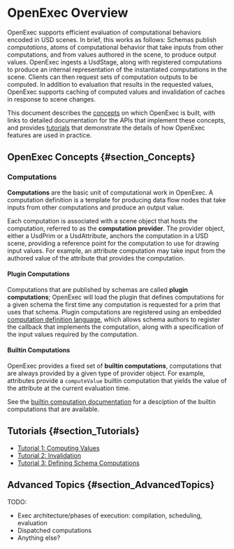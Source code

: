 # OpenExec Overview

OpenExec supports efficient evaluation of computational behaviors encoded in USD
scenes. In brief, this works as follows: Schemas publish *computations*, atoms
of computational behavior that take inputs from other computations, and from
values authored in the scene, to produce output values. OpenExec ingests a
UsdStage, along with registered computations to produce an internal
representation of the instantiated computations in the scene. Clients can then
request sets of computation outputs to be computed. In addition to evaluation
that results in the requested values, OpenExec supports caching of computed
values and invalidation of caches in response to scene changes.

This document describes the [concepts](#section_Concepts) on which OpenExec is
built, with links to detailed documentation for the APIs that implement these
concepts, and provides [tutorials](#section_Tutorials) that demonstrate the
details of how OpenExec features are used in practice.


## OpenExec Concepts {#section_Concepts}

### Computations

**Computations** are the basic unit of computational work in OpenExec. A
computation definition is a template for producing data flow nodes that take
inputs from other computations and produce an output value.

Each computation is associated with a scene object that hosts the computation,
referred to as the **computation provider**. The provider object, either a
UsdPrim or a UsdAttribute, anchors the computation in a USD scene, providing a
reference point for the computation to use for drawing input values. For
example, an attribute computation may take input from the authored value of the
attribute that provides the computation.

#### Plugin Computations

Computations that are published by schemas are called **plugin computations**;
OpenExec will load the plugin that defines computations for a given schema the
first time any computation is requested for a prim that uses that schema. Plugin
computations are registered using an embedded [computation definition
language](#group_Exec_ComputationDefinitionLanguage), which allows schema
authors to register the callback that implements the computation, along with a
specification of the input values required by the computation.

#### Builtin Computations

OpenExec provides a fixed set of **builtin computations**, computations that are
always provided by a given type of provider object. For example, attributes
provide a `computeValue` builtin computation that yields the value of the
attribute at the current evaluation time.

See the [builtin computation documentation](#group_Exec_Builtin_Computations)
for a desciption of the builtin computations that are available.


## Tutorials {#section_Tutorials}

- [Tutorial 1: Computing Values](tutorial1ComputingValues.md)
- [Tutorial 2: Invalidation](tutorial2Invalidation.md)
- [Tutorial 3: Defining Schema Computations](tutorial3DefiningComputations.md)


## Advanced Topics {#section_AdvancedTopics}

TODO:
- Exec architecture/phases of execution: compilation, scheduling, evaluation
- Dispatched computations
- Anything else?

